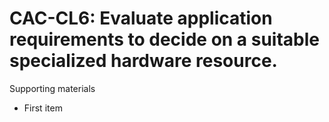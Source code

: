 # CAC-CL6:    Evaluate application requirements to decide on a suitable specialized hardware resource.

Supporting materials

* First item